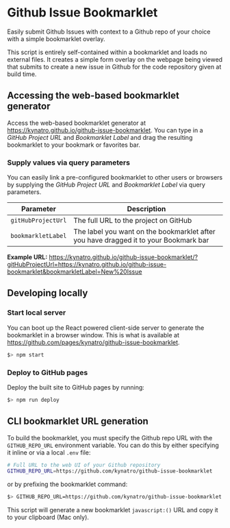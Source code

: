 # Github Issue Bookmarklet

Easily submit Github Issues with context to a Github repo of your choice with a simple bookmarklet overlay.

This script is entirely self-contained within a bookmarklet and loads no external files. It creates a simple form overlay on the webpage being viewed that submits to create a new issue in Github for the code repository given at build time.

## Accessing the web-based bookmarklet generator

Access the web-based bookmarklet generator at https://kynatro.github.io/github-issue-bookmarklet. You can type in a _GitHub Project URL_ and _Bookmarklet Label_ and drag the resulting bookmarklet to your bookmark or favorites bar.

### Supply values via query parameters

You can easily link a pre-configured bookmarklet to other users or browsers by supplying the _GitHub Project URL_ and _Bookmarklet Label_ via query parameters.

Parameter | Description
------------|-------------
`gitHubProjectUrl` | The full URL to the project on GitHub
`bookmarkletLabel` | The label you want on the bookmarklet after you have dragged it to your Bookmark bar

**Example URL:**
https://kynatro.github.io/github-issue-bookmarklet/?gitHubProjectUrl=https://kynatro.github.io/github-issue-bookmarklet&bookmarkletLabel=New%20Issue

## Developing locally

### Start local server

You can boot up the React powered client-side server to generate the bookmarklet in a browser window. This is what is available at https://github.com/pages/kynatro/github-issue-bookmarklet.

```sh
$> npm start
```

### Deploy to GitHub pages

Deploy the built site to GitHub pages by running:

```sh
$> npm run deploy
```

## CLI bookmarklet URL generation

To build the bookmarklet, you must specify the Github repo URL with the `GITHUB_REPO_URL` environment variable. You can do this by either specifying it inline or via a local `.env` file:

```sh
# Full URL to the web UI of your Github repository
GITHUB_REPO_URL=https://github.com/kynatro/github-issue-bookmarklet
```

or by prefixing the bookmarklet command:

```sh
$> GITHUB_REPO_URL=https://github.com/kynatro/github-issue-bookmarklet npm run build:bookmarklet
```

This script will generate a new bookmarklet `javascript:()` URL and copy it to your clipboard (Mac only).
